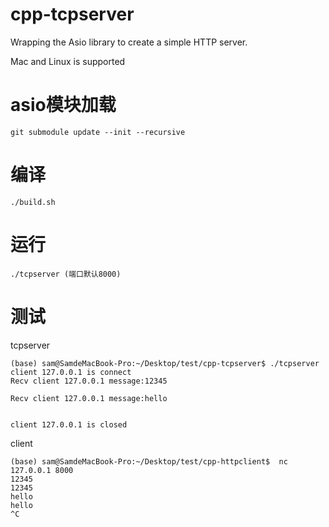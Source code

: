 # cpp-tcpserver
Wrapping the Asio library to create a simple HTTP server.

Mac and Linux is supported

# asio模块加载
```
git submodule update --init --recursive
```

# 编译
```
./build.sh
```

# 运行
```
./tcpserver (端口默认8000)
```

# 测试
tcpserver
```
(base) sam@SamdeMacBook-Pro:~/Desktop/test/cpp-tcpserver$ ./tcpserver
client 127.0.0.1 is connect
Recv client 127.0.0.1 message:12345

Recv client 127.0.0.1 message:hello


client 127.0.0.1 is closed
```
client
```
(base) sam@SamdeMacBook-Pro:~/Desktop/test/cpp-httpclient$  nc 127.0.0.1 8000
12345
12345
hello
hello
^C
```